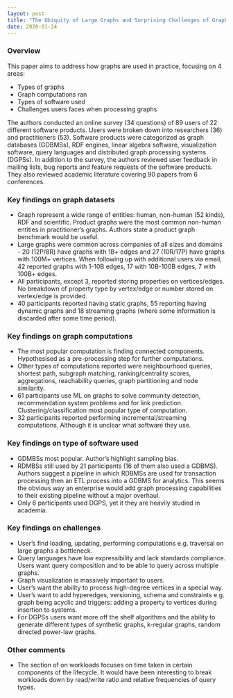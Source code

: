 ```yaml
---
layout: post
title: "The Ubiquity of Large Graphs and Surprising Challenges of Graph Processing"
date: 2020-01-24
---
```


### Overview ###

This paper aims to address how graphs are used in practice, focusing on 4 areas:
+ Types of graphs
+ Graph computations ran
+ Types of software used
+ Challenges users faces when processing graphs

The authors conducted an online survey (34 questions) of 89 users of 22 different software products. Users were broken down into researchers (36) and practitioners (53). Software products were categorized as graph databases (GDBMSs), RDF engines, linear algebra software, visualization software, query languages and distributed graph processing systems (DGPSs). In addition to the survey, the authors reviewed user feedback in mailing lists, bug reports and feature requests of the software products. They also reviewed academic literature covering 90 papers from 6 conferences.

### Key findings on graph datasets ###

+ Graph represent a wide range of entities: human, non-human (52 kinds), RDF and scientific. Product graphs were the most common non-human entities in practitioner’s graphs. Authors state a product graph benchmark would be useful.
+ Large graphs were common across companies of all sizes and domains - 20 (12P/8R) have graphs with 1B+ edges and 27 (10R/17P) have graphs with 100M+ vertices. When following up with additional users via email, 42 reported graphs with 1-10B edges, 17 with 10B-100B edges, 7 with 100B+ edges.
+ All participants, except 3, reported storing properties on vertices/edges. No breakdown of property type by vertex/edge or number stored on vertex/edge is provided.
+ 40 participants reported having static graphs, 55 reporting having dynamic graphs and 18 streaming graphs (where some information is discarded after some time period).

### Key findings on graph computations ###

+ The most popular computation is finding connected components. Hypothesised as a pre-processing step for further computations.
+ Other types of computations reported were neighbourhood queries, shortest path, subgraph matching, ranking/centrality scores, aggregations, reachability queries, graph partitioning and node similarity.
+ 61 participants use ML on graphs to solve community detection, recommendation system problems and for link prediction. Clustering/classification most popular type of computation.
+ 32 participants reported performing incremental/streaming computations. Although it is unclear what software they use.

### Key findings on type of software used ###

+ GDMBSs most popular. Author’s highlight sampling bias.
+ RDMBSs still used by 21 participants (16 of them also used a GDBMS). Authors suggest a pipeline in which RDBMSs are used for transaction processing then an ETL process into a GDBMS for analytics. This seems the obvious way an enterprise would add graph processing capabilities to their existing pipeline without a major overhaul.
+ Only 6 participants used DGPS, yet it they are heavily studied in academia.

### Key findings on challenges ###

+ User’s find loading, updating, performing computations e.g. traversal on large graphs a bottleneck.
+ Query languages have low expressibility and lack standards compliance. Users want query composition and to be able to query across multiple graphs.
+ Graph visualization is massively important to users.
+ User’s want the ability to process high-degree vertices in a special way.
+ User’s want to add hyperedges, versioning, schema and constraints e.g. graph being acyclic and triggers: adding a property to vertices during insertion to systems.
+ For DGPSs users want more off the shelf algorithms and the ability to generate different types of synthetic graphs, k-regular graphs, random directed power-law graphs.

### Other comments ###

+ The section of on workloads focuses on time taken in certain components of the lifecycle. It would have been interesting to break workloads down by read/write ratio and relative frequencies of query types.
